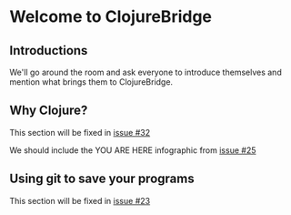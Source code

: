 Welcome to ClojureBridge
========================

## Introductions

We'll go around the room and ask everyone to introduce themselves and mention
what brings them to ClojureBridge.

## Why Clojure?

This section will be fixed in [issue #32](https://github.com/clojurebridge-minneapolis/installfest/issues/32)

We should include the YOU ARE HERE infographic from [issue #25](https://github.com/clojurebridge-minneapolis/installfest/issues/25)


## Using git to save your programs

This section will be fixed in [issue #23](https://github.com/clojurebridge-minneapolis/installfest/issues/23)
